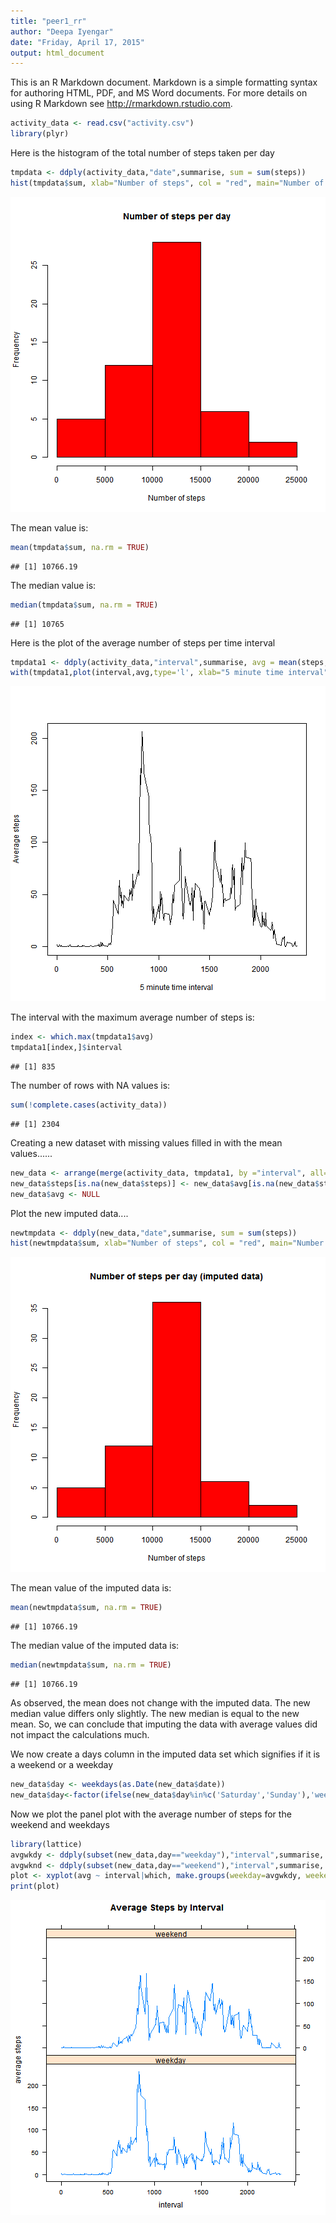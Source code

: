 ```yaml
---
title: "peer1_rr"
author: "Deepa Iyengar"
date: "Friday, April 17, 2015"
output: html_document
---
```


This is an R Markdown document. Markdown is a simple formatting syntax for authoring HTML, PDF, and MS Word documents. For more details on using R Markdown see <http://rmarkdown.rstudio.com>.



```r
activity_data <- read.csv("activity.csv")
library(plyr)
```
Here is the histogram of the total number of steps taken per day


```r
tmpdata <- ddply(activity_data,"date",summarise, sum = sum(steps))
hist(tmpdata$sum, xlab="Number of steps", col = "red", main="Number of steps per day")
```

![plot of chunk unnamed-chunk-2](figure/unnamed-chunk-2-1.png) 

The mean value is:


```r
mean(tmpdata$sum, na.rm = TRUE)
```

```
## [1] 10766.19
```
The median value is:


```r
median(tmpdata$sum, na.rm = TRUE)
```

```
## [1] 10765
```
Here is the plot of the average number of steps per time interval

```r
tmpdata1 <- ddply(activity_data,"interval",summarise, avg = mean(steps, na.rm=TRUE))
with(tmpdata1,plot(interval,avg,type='l', xlab="5 minute time interval",ylab="Average steps"))
```

![plot of chunk unnamed-chunk-5](figure/unnamed-chunk-5-1.png) 

The interval with the maximum average number of steps is:

```r
index <- which.max(tmpdata1$avg)
tmpdata1[index,]$interval
```

```
## [1] 835
```
The number of rows with NA values is:

```r
sum(!complete.cases(activity_data))
```

```
## [1] 2304
```
Creating a new dataset with missing values filled in with the mean values......

```r
new_data <- arrange(merge(activity_data, tmpdata1, by ="interval", all=TRUE), date)
new_data$steps[is.na(new_data$steps)] <- new_data$avg[is.na(new_data$steps)]
new_data$avg <- NULL
```
Plot the new imputed data....

```r
newtmpdata <- ddply(new_data,"date",summarise, sum = sum(steps))
hist(newtmpdata$sum, xlab="Number of steps", col = "red", main="Number of steps per day (imputed data)")
```

![plot of chunk unnamed-chunk-9](figure/unnamed-chunk-9-1.png) 

The mean value of the imputed data is:


```r
mean(newtmpdata$sum, na.rm = TRUE)
```

```
## [1] 10766.19
```
The median value of the imputed data is:


```r
median(newtmpdata$sum, na.rm = TRUE)
```

```
## [1] 10766.19
```

As observed, the mean does not change with the imputed data. The new median value differs only slightly. The new median is equal to the new mean. So, we can conclude that imputing the data with average values did not impact the calculations much.

We now create a days column in the imputed data set which signifies if it is a weekend or a weekday

```r
new_data$day <- weekdays(as.Date(new_data$date))
new_data$day<-factor(ifelse(new_data$day%in%c('Saturday','Sunday'),'weekend','weekday'))
```

Now we plot the panel plot with the average number of steps for the weekend and weekdays 

```r
library(lattice)
avgwkdy <- ddply(subset(new_data,day=="weekday"),"interval",summarise, avg = mean(steps, na.rm=TRUE))
avgwknd <- ddply(subset(new_data,day=="weekend"),"interval",summarise, avg = mean(steps, na.rm=TRUE))
plot <- xyplot(avg ~ interval|which, make.groups(weekday=avgwkdy, weekend=avgwknd),xlab = "interval", ylab="average steps", type = "l",main = "Average Steps by Interval", layout = c(1, 2))
print(plot)
```

![plot of chunk unnamed-chunk-13](figure/unnamed-chunk-13-1.png) 

                        

